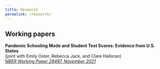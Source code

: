 ```yaml
---
title: Research
permalink: /research/
---
```


## Working papers


**Pandemic Schooling Mode and Student Test Scores: Evidence from U.S. States**  
  (joint with Emily Oster, Rebecca Jack, and Clare Halloran)  
  *[NBER Working Paper 29497, November 2021](/jamesokun.github.io/files/papers/Oster_Pandemic_Test_Scores_Updated.pdf)*  
  
  




 
 
